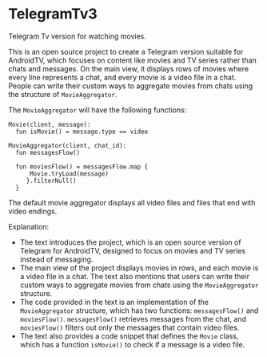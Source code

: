 # TelegramTv3

Telegram Tv version for watching movies.

This is an open source project to create a Telegram version suitable for AndroidTV, which focuses on content like movies and TV series rather than chats and messages. On the main view, it displays rows of movies where every line represents a chat, and every movie is a video file in a chat. People can write their custom ways to aggregate movies from chats using the structure of `MovieAggregator`.

The `MovieAggregator` will have the following functions:

```
Movie(client, message):
  fun isMovie() = message.type == video
  
MovieAggregator(client, chat_id): 
  fun messagesFlow()
  
  fun moviesFlow() = messagesFlow.map {
      Movie.tryLoad(message)
     }.filterNull()
  }
```

The default movie aggregator displays all video files and files that end with video endings.

Explanation:

- The text introduces the project, which is an open source version of Telegram for AndroidTV, designed to focus on movies and TV series instead of messaging.
- The main view of the project displays movies in rows, and each movie is a video file in a chat. The text also mentions that users can write their custom ways to aggregate movies from chats using the `MovieAggregator` structure.
- The code provided in the text is an implementation of the `MovieAggregator` structure, which has two functions: `messagesFlow()` and `moviesFlow()`. `messagesFlow()` retrieves messages from the chat, and `moviesFlow()` filters out only the messages that contain video files.
- The text also provides a code snippet that defines the `Movie` class, which has a function `isMovie()` to check if a message is a video file.